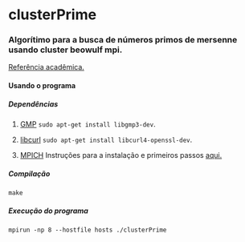 # clusterPrime
### Algorítimo para a busca de números primos de mersenne usando cluster beowulf mpi.

[Referência acadêmica.](http://sinte.btv.ifsp.edu.br/index.php/SInTE/article/view/367)

#### Usando o programa

##### Dependências

  1. [GMP](https://gmplib.org/) `sudo apt-get install libgmp3-dev`.
  
  2. [libcurl](https://curl.haxx.se/libcurl/) `sudo apt-get install libcurl4-openssl-dev`.
  
  3. [MPICH](http://www.mpich.org/) Instruções para a instalação e primeiros passos [aqui.](http://mpitutorial.com/tutorials/installing-mpich2/)
  
##### Compilação

   `make`

##### Execução do programa

   `mpirun -np 8 --hostfile hosts ./clusterPrime`
